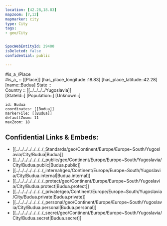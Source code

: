 ```yaml
---
location: [42.28,18.83] 
mapzoom: [7,12] 
mapmarker: city 
type: City
tags:
- geo/City


SpocWebEntityId: 29400
isDeleted: false
confidential: public

---
```

#is_a_/Place  
#is_a_ :: [[Place]] 
[has_place_longitude::18.83] 
[has_place_latitude::42.28] 
[name::Budua] 
State ::  
Country :: [[../../../../Yugoslavia]]  
[StateId::] 
[Population::] 
[Unknown::] 


```leaflet
id: Budua
coordinates: [[Budua]] 
markerFile: [[Budua]] 
defaultZoom: 11 
maxZoom: 18
```


## Confidential Links & Embeds: 
- [[../../../../../../../_Standards/geo/Continent/Europe/Europe~South/Yugoslavia/City/Budua|Budua]] 
- [[../../../../../../../_public/geo/Continent/Europe/Europe~South/Yugoslavia/City/Budua.public|Budua.public]] 
- [[../../../../../../../_internal/geo/Continent/Europe/Europe~South/Yugoslavia/City/Budua.internal|Budua.internal]] 
- [[../../../../../../../_protect/geo/Continent/Europe/Europe~South/Yugoslavia/City/Budua.protect|Budua.protect]] 
- [[../../../../../../../_private/geo/Continent/Europe/Europe~South/Yugoslavia/City/Budua.private|Budua.private]] 
- [[../../../../../../../_personal/geo/Continent/Europe/Europe~South/Yugoslavia/City/Budua.personal|Budua.personal]] 
- [[../../../../../../../_secret/geo/Continent/Europe/Europe~South/Yugoslavia/City/Budua.secret|Budua.secret]] 
